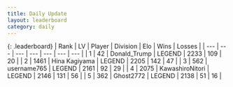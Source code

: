 ```yaml
---
title: Daily Update
layout: leaderboard
category: daily
---
```


{: .leaderboard}
| Rank | LV | Player | Division | Elo | Wins | Losses |
| --- | --- | --- | --- | --- | --- | --- |
| <span data-change="2">1</span> | 42 | <span title="ID: 515520">Donald_Trump</span> | LEGEND | <span data-change="80">2233</span> | <span data-change="24">109</span> | <span data-change="4">20</span> |
| <span data-change="-1">2</span> | 1461 | <span title="ID: 315148">Hina Kagiyama</span> | LEGEND | <span data-change="-1">2205</span> | <span data-change="15">142</span> | <span data-change="6">47</span> |
| <span data-change="-1">3</span> | 562 | <span title="ID: 188640">username765</span> | LEGEND | <span data-change="0">2161</span> | <span data-change="0">92</span> | <span data-change="0">29</span> |
| <span data-change="5">4</span> | 2075 | <span title="ID: 164871">KawashiroNitori</span> | LEGEND | <span data-change="38">2146</span> | <span data-change="24">131</span> | <span data-change="10">56</span> |
| <span data-change="1">5</span> | 362 | <span title="ID: 336637">Ghost2772</span> | LEGEND | <span data-change="20">2138</span> | <span data-change="3">51</span> | <span data-change="0">16</span> |